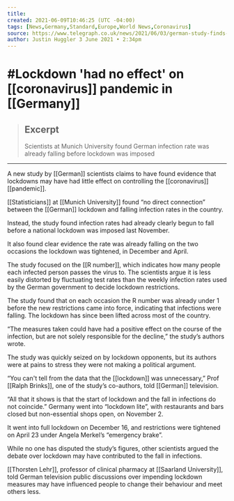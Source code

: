 ```yaml
---
title:
created: 2021-06-09T10:46:25 (UTC -04:00)
tags: [News,Germany,Standard,Europe,World News,Coronavirus]
source: https://www.telegraph.co.uk/news/2021/06/03/german-study-finds-lockdown-had-little-effect-virus-infections/
author: Justin Huggler 3 June 2021 • 2:34pm
---
```


# #Lockdown 'had no effect' on [[coronavirus]] pandemic in [[Germany]]

> ## Excerpt
> Scientists at Munich University found German infection rate was already falling before lockdown was imposed

---
A new study by [[German]] scientists claims to have found evidence that lockdowns may have had little effect on controlling the [[coronavirus]] [[pandemic]].

[[Statisticians]] at [[Munich University]] found “no direct connection” between the [[German]] lockdown and falling infection rates in the country.

Instead, the study found infection rates had already clearly begun to fall before a national lockdown was imposed last November.

It also found clear evidence the rate was already falling on the two occasions the lockdown was tightened, in December and April.

The study focused on the [[R number]], which indicates how many people each infected person passes the virus to. The scientists argue it is less easily distorted by fluctuating test rates than the weekly infection rates used by the German government to decide lockdown restrictions.  

The study found that on each occasion the R number was already under 1 before the new restrictions came into force, indicating that infections were falling. The lockdown has since been lifted across most of the country.  

“The measures taken could have had a positive effect on the course of the infection, but are not solely responsible for the decline,” the study’s authors wrote.

The study was quickly seized on by lockdown opponents, but its authors were at pains to stress they were not making a political argument.

“You can't tell from the data that the [[lockdown]] was unnecessary,” Prof [[Ralph Brinks]], one of the study’s co-authors, told [[German]] television.

“All that it shows is that the start of lockdown and the fall in infections do not coincide.” Germany went into “lockdown lite”, with restaurants and bars closed but non-essential shops open, on November 2.

It went into full lockdown on December 16, and restrictions were tightened on April 23 under Angela Merkel’s “emergency brake”.

While no one has disputed the study’s figures, other scientists argued the debate over lockdown may have contributed to the fall in infections.

[[Thorsten Lehr]], professor of clinical pharmacy at [[Saarland University]], told German television public discussions over impending lockdown measures may have influenced people to change their behaviour and meet others less.
